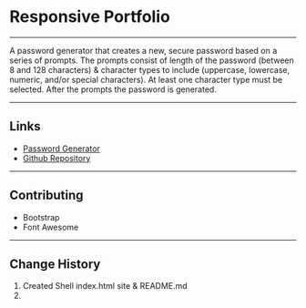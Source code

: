 # Responsive Portfolio
---

A password generator that creates a new, secure password based on a series of prompts. The prompts consist of length of the password (between 8 and 128 characters) & character types to include (uppercase, lowercase, numeric, and/or special characters). At least one character type must be selected. After the prompts the password is generated.

---

## Links

* [Password Generator]()
* [Github Repository](https://github.com/JonDnv/PasswordGenerator)
---

## Contributing

* Bootstrap
* Font Awesome

---

## Change History

 1. Created Shell index.html site & README.md
 2. 